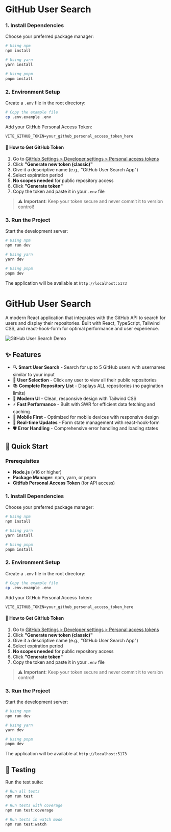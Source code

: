 # GitHub User Search

### 1. Install Dependencies

Choose your preferred package manager:

```bash
# Using npm
npm install

# Using yarn
yarn install

# Using pnpm
pnpm install
```

### 2. Environment Setup

Create a `.env` file in the root directory:

```bash
# Copy the example file
cp .env.example .env
```

Add your GitHub Personal Access Token:

```env
VITE_GITHUB_TOKEN=your_github_personal_access_token_here
```

#### 🔑 How to Get GitHub Token

1. Go to [GitHub Settings > Developer settings > Personal access tokens](https://github.com/settings/tokens)
2. Click **"Generate new token (classic)"**
3. Give it a descriptive name (e.g., "GitHub User Search App")
4. Select expiration period
5. **No scopes needed** for public repository access
6. Click **"Generate token"**
7. Copy the token and paste it in your `.env` file

> ⚠️ **Important**: Keep your token secure and never commit it to version control!

### 3. Run the Project

Start the development server:

```bash
# Using npm
npm run dev

# Using yarn
yarn dev

# Using pnpm
pnpm dev
```

The application will be available at `http://localhost:5173`

# GitHub User Search

A modern React application that integrates with the GitHub API to search for users and display their repositories. Built with React, TypeScript, Tailwind CSS, and react-hook-form for optimal performance and user experience.

![GitHub User Search Demo](https://via.placeholder.com/800x400/3B82F6/FFFFFF?text=GitHub+User+Search+Demo)

## ✨ Features

- 🔍 **Smart User Search** - Search for up to 5 GitHub users with usernames similar to your input
- 👤 **User Selection** - Click any user to view all their public repositories
- 📚 **Complete Repository List** - Displays ALL repositories (no pagination limits)
- 🎨 **Modern UI** - Clean, responsive design with Tailwind CSS
- ⚡ **Fast Performance** - Built with SWR for efficient data fetching and caching
- 📱 **Mobile First** - Optimized for mobile devices with responsive design
- 🔄 **Real-time Updates** - Form state management with react-hook-form
- 🛡️ **Error Handling** - Comprehensive error handling and loading states

## 🚀 Quick Start

### Prerequisites

- **Node.js** (v16 or higher)
- **Package Manager**: npm, yarn, or pnpm
- **GitHub Personal Access Token** (for API access)

### 1. Install Dependencies

Choose your preferred package manager:

```bash
# Using npm
npm install

# Using yarn
yarn install

# Using pnpm
pnpm install
```

### 2. Environment Setup

Create a `.env` file in the root directory:

```bash
# Copy the example file
cp .env.example .env
```

Add your GitHub Personal Access Token:

```env
VITE_GITHUB_TOKEN=your_github_personal_access_token_here
```

#### 🔑 How to Get GitHub Token

1. Go to [GitHub Settings > Developer settings > Personal access tokens](https://github.com/settings/tokens)
2. Click **"Generate new token (classic)"**
3. Give it a descriptive name (e.g., "GitHub User Search App")
4. Select expiration period
5. **No scopes needed** for public repository access
6. Click **"Generate token"**
7. Copy the token and paste it in your `.env` file

> ⚠️ **Important**: Keep your token secure and never commit it to version control!

### 3. Run the Project

Start the development server:

```bash
# Using npm
npm run dev

# Using yarn
yarn dev

# Using pnpm
pnpm dev
```

The application will be available at `http://localhost:5173`

## 🧪 Testing

Run the test suite:

```bash
# Run all tests
npm run test

# Run tests with coverage
npm run test:coverage

# Run tests in watch mode
npm run test:watch
```